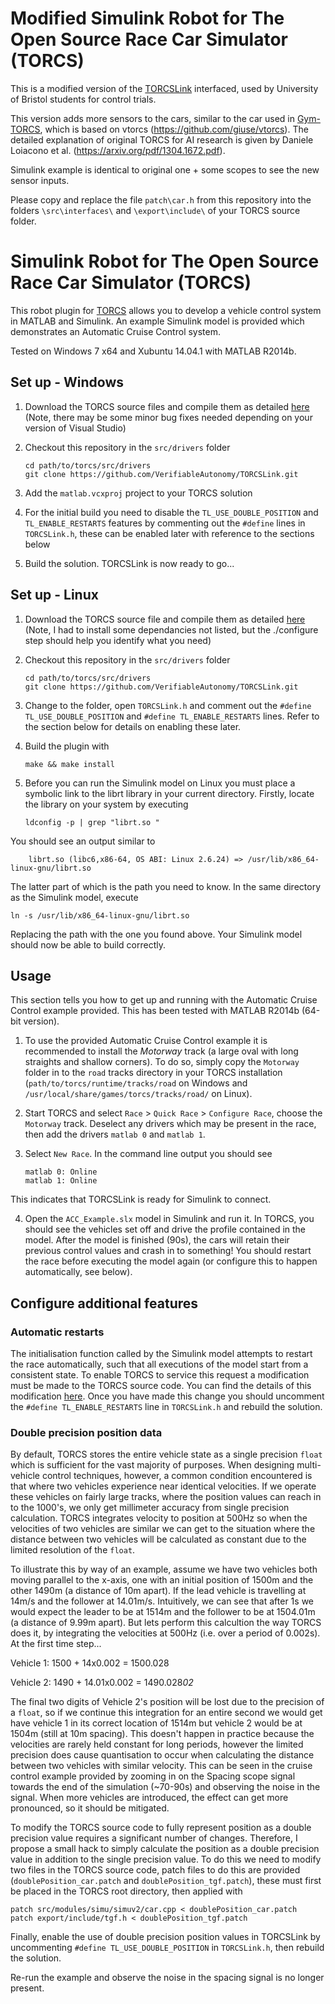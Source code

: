 # Modified Simulink Robot for The Open Source Race Car Simulator (TORCS)
This is a modified version of the [TORCSLink](https://github.com/VerifiableAutonomy/TORCSLink) interfaced, used by University of Bristol students for control trials.

This version adds more sensors to the cars, similar to the car used in [Gym-TORCS](https://github.com/ugo-nama-kun/gym_torcs), which is based on vtorcs (https://github.com/giuse/vtorcs). The detailed explanation of original TORCS for AI research is given by Daniele Loiacono et al. (https://arxiv.org/pdf/1304.1672.pdf).

Simulink example is identical to original one + some scopes to see the new sensor inputs.

Please copy and replace the file ```patch\car.h``` from this repository into the folders ```\src\interfaces\``` and ```\export\include\``` of your TORCS source folder.

# Simulink Robot for The Open Source Race Car Simulator (TORCS)
This robot plugin for [TORCS](http://torcs.sourceforge.net/) allows you to develop a vehicle control system in MATLAB and Simulink. An example Simulink model
is provided which demonstrates an Automatic Cruise Control system. 

Tested on Windows 7 x64 and Xubuntu 14.04.1 with MATLAB R2014b.

## Set up - Windows
1. Download the TORCS source files and compile them as detailed
[here](http://torcs.sourceforge.net/index.php?artid=3&name=Sections&op=viewarticle#linux-src-all-win) 
(Note, there may be some minor bug fixes needed depending on your version of Visual Studio)

2. Checkout this repository in the `src/drivers` folder

    ```
    cd path/to/torcs/src/drivers
    git clone https://github.com/VerifiableAutonomy/TORCSLink.git
    ```
    
3. Add the `matlab.vcxproj` project to your TORCS solution
4. For the initial build you need to disable the `TL_USE_DOUBLE_POSITION` and `TL_ENABLE_RESTARTS`
features by commenting out the `#define` lines in `TORCSLink.h`, these can be enabled later with reference to the sections
below

5. Build the solution. TORCSLink is now ready to go...

## Set up - Linux
1. Download the TORCS source file and compile them as detailed
[here](http://torcs.sourceforge.net/index.php?artid=3&name=Sections&op=viewarticle#linux-src-all)
(Note, I had to install some dependancies not listed, but the ./configure step should help you identify what you need)

2. Checkout this repository in the `src/drivers` folder

    ```
    cd path/to/torcs/src/drivers
    git clone https://github.com/VerifiableAutonomy/TORCSLink.git
    ```

3. Change to the folder, open `TORCSLink.h` and comment out the `#define TL_USE_DOUBLE_POSITION` and
`#define TL_ENABLE_RESTARTS` lines. Refer to the section below for details on enabling these later.

4. Build the plugin with

    ```
    make && make install
    ```

5. Before you can run the Simulink model on Linux you must place a symbolic link to the librt library in your current
directory. Firstly, locate the library on your system by executing

    ```
    ldconfig -p | grep "librt.so "
    ```

You should see an output similar to

    
        librt.so (libc6,x86-64, OS ABI: Linux 2.6.24) => /usr/lib/x86_64-linux-gnu/librt.so
    

The latter part of which is the path you need to know. In the same directory as the Simulink model, execute

    
    ln -s /usr/lib/x86_64-linux-gnu/librt.so
    

Replacing the path with the one you found above. Your Simulink model should now be able to build correctly.


## Usage
This section tells you how to get up and running with the Automatic Cruise Control example provided. This has been tested
with MATLAB R2014b (64-bit version).

1. To use the provided Automatic Cruise Control example it is recommended to install the *Motorway* track
    (a large oval with long straights and shallow corners). To do so, simply copy the `Motorway` folder
    in to the `road` tracks directory in your TORCS installation (`path/to/torcs/runtime/tracks/road` on
    Windows and `/usr/local/share/games/torcs/tracks/road/` on Linux).

2. Start TORCS and select `Race` > `Quick Race` > `Configure Race`, choose the `Motorway` track. Deselect any drivers 
    which may be present in the race, then add the drivers `matlab 0` and `matlab 1`.

3. Select `New Race`. In the command line output you should see 

    ```
    matlab 0: Online
    matlab 1: Online
    ```
This indicates that TORCSLink is ready for Simulink to connect.

4. Open the `ACC_Example.slx` model in Simulink and run it. In TORCS, you should see the vehicles set off and drive the profile 
    contained in the model. After the model is finished (90s), the cars will retain their previous control values and crash in
    to something! You should restart the race before executing the model again (or configure this to happen automatically, see below).

## Configure additional features
### Automatic restarts
The initialisation function called by the Simulink model attempts to restart the race automatically, such that all executions of the
model start from a consistent state. To enable TORCS to service this request a modification must be made to the TORCS source code.
You can find the details of this modification [here](http://torcs.sourceforge.net/index.php?name=Sections&op=viewarticle&artid=30#c6_8).
Once you have made this change you should uncomment the `#define TL_ENABLE_RESTARTS` line in `TORCSLink.h` and rebuild the solution.

### Double precision position data
By default, TORCS stores the entire vehicle state as a single precision `float` which is sufficient for the vast majority of
purposes. When designing multi-vehicle control techniques, however, a common condition encountered is that where two vehicles
experience near identical velocities. If we operate these vehicles on fairly large tracks, where the position values can reach
in to the 1000's, we only get millimeter accuracy from single precision calculation. TORCS integrates velocity to position at 500Hz
so when the velocities of two vehicles are similar we can get to the situation where the distance between two vehicles will 
be calculated as constant due to the limited resolution of the `float`.

To illustrate this by way of an example, assume we have two vehicles both moving parallel to the x-axis, one with an initial 
position of 1500m and the other 1490m (a distance of 10m apart). If the lead vehicle is travelling at 14m/s and the follower
at 14.01m/s. Intuitively, we can see that after 1s we would expect the leader to be at 1514m and the follower to be at 1504.01m
(a distance of 9.99m apart). But lets perform this calcultion the way TORCS does it, by integrating the velocities at 500Hz
(i.e. over a period of 0.002s). At the first time step...

Vehicle 1: 1500 + 14x0.002 = 1500.028

Vehicle 2: 1490 + 14.01x0.002 = 1490.028*02*

The final two digits of Vehicle 2's position will be lost due to the precision of a `float`, so if we continue this integration
for an entire second we would get have vehicle 1 in its correct location of 1514m but vehicle 2 would be at 1504m (still at 10m
spacing). This doesn't happen in practice because the velocities are rarely held constant for long periods, however the limited
precision does cause quantisation to occur when calculating the distance between two vehicles with similar velocity. This can
be seen in the cruise control example provided by zooming in on the Spacing scope signal towards the end of the simulation (~70-90s)
and observing the noise in the signal. When more vehicles are introduced, the effect can get more pronounced, so it should be
mitigated.

To modify the TORCS source code to fully represent position as a double precision value requires a significant number of changes.
Therefore, I propose a small hack to simply calculate the position as a double precision value in addition to the single precision
value. To do this we need to modify two files in the TORCS source code, patch files to do this are provided (`doublePosition_car.patch`
and `doublePosition_tgf.patch`), these must first be placed in the TORCS root directory, then applied with

    patch src/modules/simu/simuv2/car.cpp < doublePosition_car.patch
    patch export/include/tgf.h < doublePosition_tgf.patch

Finally, enable the use of double precision position values in TORCSLink by uncommenting `#define TL_USE_DOUBLE_POSITION` in
`TORCSLink.h`, then rebuild the solution. 

Re-run the example and observe the noise in the spacing signal is no longer present.
